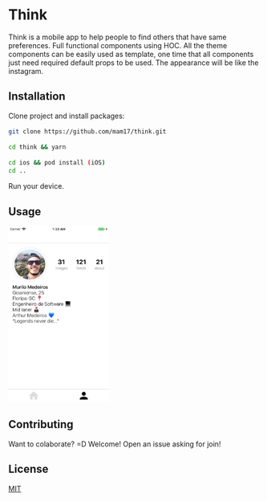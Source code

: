# Think

Think is a mobile app to help people to find others that have same preferences. Full functional components using HOC.  All the theme components can be easily used as template, one time that all components just need required default props to be used.
The appearance will be like the instagram.

## Installation

Clone project and install packages:

```bash
git clone https://github.com/mam17/think.git
```
```bash
cd think && yarn
```
```bash
cd ios && pod install (iOS)
cd ..
```


Run your device.

## Usage
<img src="/images/state1.png" width="200" height="350"  >

## Contributing
Want to colaborate? =D Welcome! Open an issue asking for join!

## License
[MIT](https://choosealicense.com/licenses/mit/)
